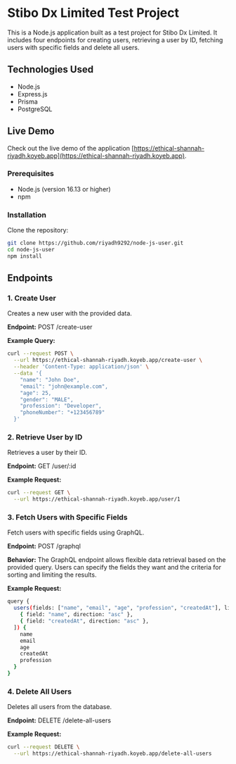 # Stibo Dx Limited Test Project

This is a Node.js application built as a test project for Stibo Dx Limited. It includes four endpoints for creating users, retrieving a user by ID, fetching users with specific fields and delete all users.

## Technologies Used

- Node.js
- Express.js
- Prisma
- PostgreSQL

## Live Demo

Check out the live demo of the application [https://ethical-shannah-riyadh.koyeb.app](https://ethical-shannah-riyadh.koyeb.app).

### Prerequisites

- Node.js (version 16.13 or higher)
- npm

### Installation

Clone the repository:

```bash
git clone https://github.com/riyadh9292/node-js-user.git
cd node-js-user
npm install

```

## Endpoints

### 1. Create User

Creates a new user with the provided data.

**Endpoint:** POST /create-user

**Example Query:**

```bash
curl --request POST \
  --url https://ethical-shannah-riyadh.koyeb.app/create-user \
  --header 'Content-Type: application/json' \
  --data '{
    "name": "John Doe",
    "email": "john@example.com",
    "age": 25,
    "gender": "MALE",
    "profession": "Developer",
    "phoneNumber": "+123456789"
  }'
```

### 2. Retrieve User by ID

Retrieves a user by their ID.

**Endpoint:** GET /user/:id

**Example Request:**

```bash
curl --request GET \
  --url https://ethical-shannah-riyadh.koyeb.app/user/1
```

### 3. Fetch Users with Specific Fields

Fetch users with specific fields using GraphQL.

**Endpoint:** POST /graphql

**Behavior:** The GraphQL endpoint allows flexible data retrieval based on the provided query. Users can specify the fields they want and the criteria for sorting and limiting the results.

**Example Request:**

```bash
query {
  users(fields: ["name", "email", "age", "profession", "createdAt"], limit: 3, orderBy: [
    { field: "name", direction: "asc" },
    { field: "createdAt", direction: "asc" },
  ]) {
    name
    email
    age
    createdAt
    profession
  }
}

```

### 4. Delete All Users

Deletes all users from the database.

**Endpoint:** DELETE /delete-all-users

**Example Request:**

```bash
curl --request DELETE \
  --url https://ethical-shannah-riyadh.koyeb.app/delete-all-users
```

